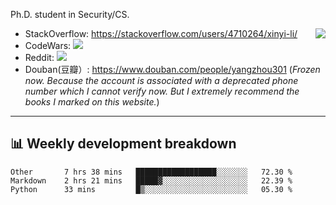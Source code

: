 Ph.D. student in Security/CS.

<img align="right" src="https://github-readme-stats.vercel.app/api?username=li-xin-yi&count_private=true&show_icons=true&hide_title=true&theme=tokyonight" />

- StackOverflow: https://stackoverflow.com/users/4710264/xinyi-li/
- CodeWars: [![](https://www.codewars.com/users/xy-li/badges/micro)](https://www.codewars.com/users/xy-li/)
- Reddit: [![](https://img.shields.io/reddit/user-karma/combined/xy-li?style=social)](https://www.reddit.com/user/xy-li/)
- Douban(豆瓣）: https://www.douban.com/people/yangzhou301  (*Frozen now. Because the account is associated with a deprecated phone number which I cannot verify now. But I extremely recommend the books I marked on this website.*)

---

## 📊 Weekly development breakdown

<!--START_SECTION:waka-->
```text
Other       7 hrs 38 mins   ██████████████████░░░░░░░   72.30 % 
Markdown    2 hrs 21 mins   █████▓░░░░░░░░░░░░░░░░░░░   22.39 % 
Python      33 mins         █▒░░░░░░░░░░░░░░░░░░░░░░░   05.30 % 
```
<!--END_SECTION:waka-->
